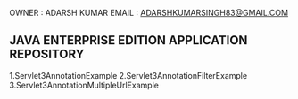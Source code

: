 
OWNER : ADARSH KUMAR 
EMAIL : ADARSHKUMARSINGH83@GMAIL.COM

JAVA ENTERPRISE EDITION APPLICATION REPOSITORY 
---------------------------------------------
1.Servlet3AnnotationExample
2.Servlet3AnnotationFilterExample
3.Servlet3AnnotationMultipleUrlExample
